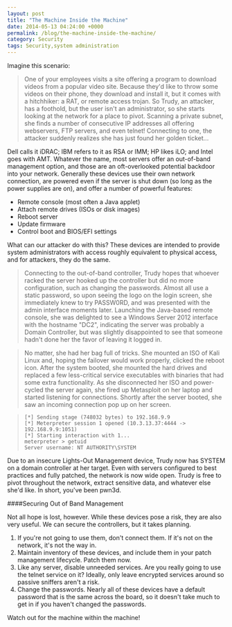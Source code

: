 ```yaml
---
layout: post
title: "The Machine Inside the Machine"
date: 2014-05-13 04:24:00 +0000
permalink: /blog/the-machine-inside-the-machine/
category: Security
tags: Security,system administration
---
```

Imagine this scenario:
> One of your employees visits a site offering a program to download videos from a popular video site.  Because they'd like to throw some videos on their phone, they download and install it, but it comes with a hitchhiker: a RAT, or remote access trojan.  So Trudy, an attacker, has a foothold, but the user isn't an administrator, so she starts looking at the network for a place to pivot.  Scanning a private subnet, she finds a number of consecutive IP addresses all offering webservers, FTP servers, and even telnet!  Connecting to one, the attacker suddenly realizes she has just found her golden ticket...

Dell calls it iDRAC; IBM refers to it as RSA or IMM; HP likes iLO; and Intel goes with AMT.  Whatever the name, most servers offer an out-of-band management option, and those are an oft-overlooked potential backdoor into your network.  Generally these devices use their own network connection, are powered even if the server is shut down (so long as the power supplies are on), and offer a number of powerful features:

- Remote console (most often a Java applet)
- Attach remote drives (ISOs or disk images)
- Reboot server
- Update firmware
- Control boot and BIOS/EFI settings

What can our attacker do with this?  These devices are intended to provide system administrators with access roughly equivalent to physical access, and for attackers, they do the same.

> Connecting to the out-of-band controller, Trudy hopes that whoever racked the server hooked up the controller but did no more configuration, such as changing the passwords.  Almost all use a static password, so upon seeing the logo on the login screen, she immediately knew to try PASSW0RD, and was presented with the admin interface moments later.  Launching the Java-based remote console, she was delighted to see a Windows Server 2012 interface with the hostname "DC2", indicating the server was probably a Domain Controller, but was slightly disappointed to see that someone hadn't done her the favor of leaving it logged in.

>No matter, she had her bag full of tricks.  She mounted an ISO of Kali Linux and, hoping the failover would work properly, clicked the reboot icon.  After the system booted, she mounted the hard drives and replaced a few less-critical service executables with binaries that had some extra functionality.  As she disconnected her ISO and power-cycled the server again, she fired up Metasploit on her laptop and started listening for connections.  Shortly after the server booted, she saw an incoming connection pop up on her screen.

>     [*] Sending stage (748032 bytes) to 192.168.9.9
>     [*] Meterpreter session 1 opened (10.3.13.37:4444 -> 192.168.9.9:1051)
>     [*] Starting interaction with 1...
>     meterpreter > getuid
>     Server username: NT AUTHORITY\SYSTEM

Due to an insecure Lights-Out Management device, Trudy now has SYSTEM on a domain controller at her target.  Even with servers configured to best practices and fully patched, the network is now wide open.  Trudy is free to pivot throughout the network, extract sensitive data, and whatever else she'd like.  In short, you've been pwn3d.

####Securing Out of Band Management

Not all hope is lost, however.  While these devices pose a risk, they are also very useful.  We can secure the controllers, but it takes planning.

1. If you're not going to use them, don't connect them.  If it's not on the network, it's not the way in.
2. Maintain inventory of these devices, and include them in your patch management lifecycle.  Patch them now.
3. Like any server, disable unneeded services.  Are you really going to use the telnet service on it?  Ideally, only leave encrypted services around so passive sniffers aren't a risk.
4. Change the passwords.  Nearly all of these devices have a default password that is the same across the board, so it doesn't take much to get in if you haven't changed the passwords.

Watch out for the machine within the machine!
